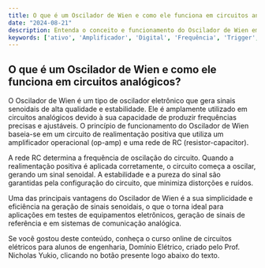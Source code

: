 ```yaml
---
title: O que é um Oscilador de Wien e como ele funciona em circuitos analógicos?
date: "2024-08-21"
description: Entenda o conceito e funcionamento do Oscilador de Wien em circuitos analógicos.
keywords: ['ativo', 'Amplificador', 'Digital', 'Frequência', 'Trigger', 'Wien', 'Análise']
---
```


## O que é um Oscilador de Wien e como ele funciona em circuitos analógicos?

O Oscilador de Wien é um tipo de oscilador eletrônico que gera sinais senoidais de alta qualidade e estabilidade. Ele é amplamente utilizado em circuitos analógicos devido à sua capacidade de produzir frequências precisas e ajustáveis. O princípio de funcionamento do Oscilador de Wien baseia-se em um circuito de realimentação positiva que utiliza um amplificador operacional (op-amp) e uma rede de RC (resistor-capacitor).

A rede RC determina a frequência de oscilação do circuito. Quando a realimentação positiva é aplicada corretamente, o circuito começa a oscilar, gerando um sinal senoidal. A estabilidade e a pureza do sinal são garantidas pela configuração do circuito, que minimiza distorções e ruídos.

Uma das principais vantagens do Oscilador de Wien é a sua simplicidade e eficiência na geração de sinais senoidais, o que o torna ideal para aplicações em testes de equipamentos eletrônicos, geração de sinais de referência e em sistemas de comunicação analógica.

Se você gostou deste conteúdo, conheça o curso online de circuitos elétricos para alunos de engenharia, Domínio Elétrico, criado pelo Prof. Nicholas Yukio, clicando no botão presente logo abaixo do texto.